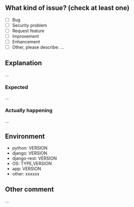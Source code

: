 ## What kind of issue? (check at least one)
- [ ] Bug
- [ ] Security problem
- [ ] Request feature
- [ ] Improvement
- [ ] Enhancement
- [ ] Other, please describe: ...

## Explanation
...

### Expected
...

### Actually happening
...

## Environment
- python: VERSION
- django: VERSION
- django-rest: VERSION
- OS: TYPE,VERSION
- app: VERSION
- other: xxxxxx

## Other comment
...
